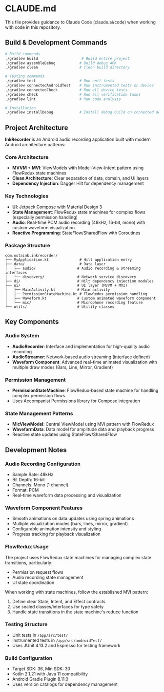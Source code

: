 # CLAUDE.md

This file provides guidance to Claude Code (claude.ai/code) when working with code in this repository.

## Build & Development Commands

```bash
# Build commands
./gradlew build                    # Build entire project
./gradlew assembleDebug           # Build debug APK
./gradlew clean                   # Clean build directory

# Testing commands
./gradlew test                    # Run unit tests
./gradlew connectedAndroidTest    # Run instrumented tests on device
./gradlew connectedCheck          # Run all device tests
./gradlew check                   # Run all verification tasks
./gradlew lint                    # Run code analysis

# Installation
./gradlew installDebug            # Install debug build on connected device
```

## Project Architecture

**InkRecorder** is an Android audio recording application built with modern Android architecture patterns:

### Core Architecture
- **MVVM + MVI**: ViewModels with Model-View-Intent pattern using FlowRedux state machines
- **Clean Architecture**: Clear separation of data, domain, and UI layers
- **Dependency Injection**: Dagger Hilt for dependency management

### Key Technologies
- **UI**: Jetpack Compose with Material Design 3
- **State Management**: FlowRedux state machines for complex flows (especially permission handling)
- **Audio**: Real-time PCM audio recording (48kHz, 16-bit, mono) with custom waveform visualization
- **Reactive Programming**: StateFlow/SharedFlow with Coroutines

### Package Structure
```
com.outaink.inkrecorder/
├── MyApplication.kt              # Hilt application entry
├── data/                         # Data layer
│   ├── audio/                   # Audio recording & streaming interfaces
│   └── discovery/               # Network service discovery
├── di/                          # Hilt dependency injection modules
├── ui/                          # UI layer (MVVM + MVI)
│   ├── MainActivity.kt          # Main activity
│   ├── PermissionStateMachine.kt # FlowRedux permission handling
│   ├── Waveform.kt              # Custom animated waveform component
│   └── mic/                     # Microphone recording feature
└── utils/                       # Utility classes
```

## Key Components

### Audio System
- **AudioRecorder**: Interface and implementation for high-quality audio recording
- **AudioStreamer**: Network-based audio streaming (interface defined)
- **Waveform Component**: Advanced real-time animated visualization with multiple draw modes (Bars, Line, Mirror, Gradient)

### Permission Management
- **PermissionStateMachine**: FlowRedux-based state machine for handling complex permission flows
- Uses Accompanist Permissions library for Compose integration

### State Management Patterns
- **MicViewModel**: Central ViewModel using MVI pattern with FlowRedux
- **WaveformData**: Data model for amplitude data and playback progress
- Reactive state updates using StateFlow/SharedFlow

## Development Notes

### Audio Recording Configuration
- Sample Rate: 48kHz
- Bit Depth: 16-bit
- Channels: Mono (1 channel)
- Format: PCM
- Real-time waveform data processing and visualization

### Waveform Component Features
- Smooth animations on data updates using spring animations
- Multiple visualization modes (bars, lines, mirror, gradient)
- Configurable animation intensity and styling
- Progress tracking for playback visualization

### FlowRedux Usage
The project uses FlowRedux state machines for managing complex state transitions, particularly:
- Permission request flows
- Audio recording state management
- UI state coordination

When working with state machines, follow the established MVI pattern:
1. Define clear State, Intent, and Effect contracts
2. Use sealed classes/interfaces for type safety
3. Handle state transitions in the state machine's reduce function

### Testing Structure
- Unit tests in `/app/src/test/`
- Instrumented tests in `/app/src/androidTest/`
- Uses JUnit 4.13.2 and Espresso for testing framework

### Build Configuration
- Target SDK: 36, Min SDK: 30
- Kotlin 2.1.21 with Java 11 compatibility
- Android Gradle Plugin 8.11.0
- Uses version catalogs for dependency management